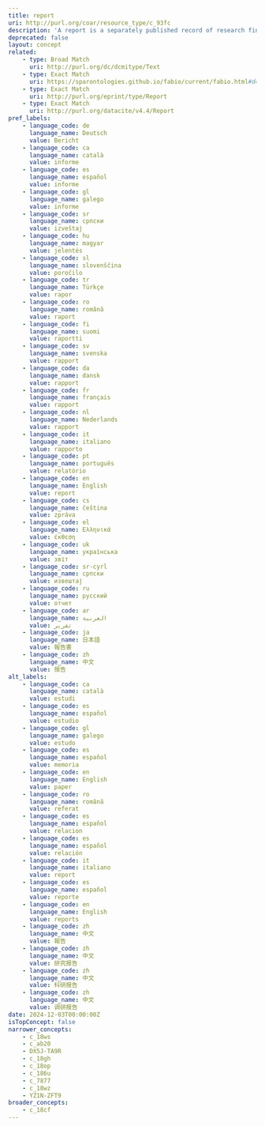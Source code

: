 ```yaml
---
title: report
uri: http://purl.org/coar/resource_type/c_93fc
description: 'A report is a separately published record of research findings, research still in progress, policy developments and events, or other technical findings, usually bearing a report number and sometimes a grant number assigned by the funding agency. Also, an official record of the activities of a committee or corporate entity, the proceedings of a government body, or an investigation by an agency, whether published or private, usually archived or submitted to a higher authority, voluntarily or under mandate. In a more general sense, any formal account of facts or information related to a specific event or phenomenon, sometimes given at regular intervals. [Source: http://lu.com/odlis/odlis_R.cfm#report ]'
deprecated: false
layout: concept
related:
    - type: Broad Match
      uri: http://purl.org/dc/dcmitype/Text
    - type: Exact Match
      uri: https://sparontologies.github.io/fabio/current/fabio.html#d4e4866
    - type: Exact Match
      uri: http://purl.org/eprint/type/Report
    - type: Exact Match
      uri: http://purl.org/datacite/v4.4/Report
pref_labels:
    - language_code: de
      language_name: Deutsch
      value: Bericht
    - language_code: ca
      language_name: català
      value: informe
    - language_code: es
      language_name: español
      value: informe
    - language_code: gl
      language_name: galego
      value: informe
    - language_code: sr
      language_name: српски
      value: izveštaj
    - language_code: hu
      language_name: magyar
      value: jelentés
    - language_code: sl
      language_name: slovenščina
      value: poročilo
    - language_code: tr
      language_name: Türkçe
      value: rapor
    - language_code: ro
      language_name: română
      value: raport
    - language_code: fi
      language_name: suomi
      value: raportti
    - language_code: sv
      language_name: svenska
      value: rapport
    - language_code: da
      language_name: dansk
      value: rapport
    - language_code: fr
      language_name: français
      value: rapport
    - language_code: nl
      language_name: Nederlands
      value: rapport
    - language_code: it
      language_name: italiano
      value: rapporto
    - language_code: pt
      language_name: português
      value: relatório
    - language_code: en
      language_name: English
      value: report
    - language_code: cs
      language_name: čeština
      value: zpráva
    - language_code: el
      language_name: Ελληνικά
      value: έκθεση
    - language_code: uk
      language_name: українська
      value: звіт
    - language_code: sr-cyrl
      language_name: српски
      value: извештај
    - language_code: ru
      language_name: русский
      value: отчет
    - language_code: ar
      language_name: العربية
      value: تقرير
    - language_code: ja
      language_name: 日本語
      value: 報告書
    - language_code: zh
      language_name: 中文
      value: 报告
alt_labels:
    - language_code: ca
      language_name: català
      value: estudi
    - language_code: es
      language_name: español
      value: estudio
    - language_code: gl
      language_name: galego
      value: estudo
    - language_code: es
      language_name: español
      value: memoria
    - language_code: en
      language_name: English
      value: paper
    - language_code: ro
      language_name: română
      value: referat
    - language_code: es
      language_name: español
      value: relacion
    - language_code: es
      language_name: español
      value: relación
    - language_code: it
      language_name: italiano
      value: report
    - language_code: es
      language_name: español
      value: reporte
    - language_code: en
      language_name: English
      value: reports
    - language_code: zh
      language_name: 中文
      value: 報告
    - language_code: zh
      language_name: 中文
      value: 研究报告
    - language_code: zh
      language_name: 中文
      value: 科研报告
    - language_code: zh
      language_name: 中文
      value: 调研报告
date: 2024-12-03T00:00:00Z
isTopConcept: false
narrower_concepts:
    - c_18ws
    - c_ab20
    - DX5J-TA9R
    - c_18gh
    - c_18op
    - c_186u
    - c_7877
    - c_18wz
    - YZ1N-ZFT9
broader_concepts:
    - c_18cf
---
```


